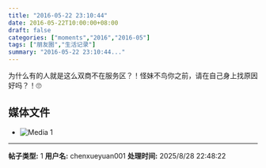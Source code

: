 ```yaml
---
title: "2016-05-22 23:10:44"
date: 2016-05-22T10:00:00+08:00
draft: false
categories: ["moments","2016","2016-05"]
tags: ["朋友圈","生活记录"]
summary: "2016-05-22 23:10:44..."
---
```


为什么有的人就是这么双商不在服务区？！怪妹不鸟你之前，请在自己身上找原因好吗？！🙄️

## 媒体文件

- ![Media 1](/Moments/photos/2016-05-22/201605222310440.jpg)

---

**帖子类型:** 1
**用户名:** chenxueyuan001
**处理时间:** 2025/8/28 22:48:22